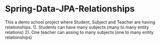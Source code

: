 # Spring-Data-JPA-Relationships

This a demo school project where Student, Subject and Teacher are having relationships.
1). Students can have many subjects (many to many entity relations)
2). One teacher can assing to many subjects (one to many entity relationships)
